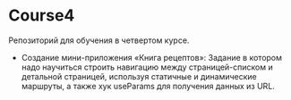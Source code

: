 # Course4
Репозиторий для обучения в четвертом курсе.
- Создание мини-приложения «Книга рецептов»: Задание в котором надо научиться строить навигацию между страницей-списком и детальной страницей, используя статичные и динамические маршруты, а также хук useParams для получения данных из URL.

